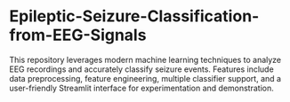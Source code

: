 # Epileptic-Seizure-Classification-from-EEG-Signals
This repository leverages modern machine learning techniques to analyze EEG recordings and accurately classify seizure events. Features include data preprocessing, feature engineering, multiple classifier support, and a user-friendly Streamlit interface for experimentation and demonstration.
